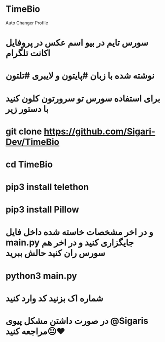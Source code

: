 # TimeBio
 Auto Changer Profile


# سورس تایم در بیو اسم عکس در پروفایل اکانت تلگرام
# نوشته شده با زبان #پایتون و لایبری #تلتون

# برای استفاده سورس تو سرورتون کلون کنید با دستور زیر
# git clone https://github.com/Sigari-Dev/TimeBio
# cd TimeBio
# pip3 install telethon
# pip3 install Pillow
# و در اخر مشخصات خاسته شده داخل فایل main.py جایگزاری کنید و در اخر هم سورس ران کنید حالش ببرید
# python3 main.py
# شماره اک بزنید کد وارد کنید 

# در صورت داشتن مشکل پیوی @Sigaris مراجعه کنید😐❤️